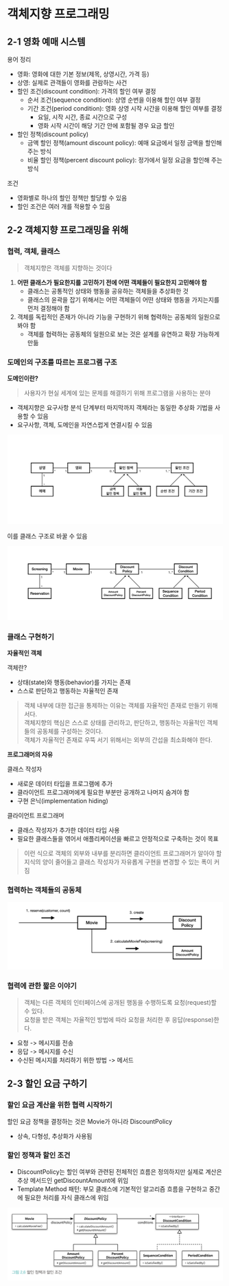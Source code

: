 # 객체지향 프로그래밍

## 2-1 영화 예매 시스템

용어 정리
- 영화: 영화에 대한 기본 정보(제목, 상영시간, 가격 등)
- 상영: 실제로 관객들이 영화를 관람하는 사건
- 할인 조건(discount condition): 가격의 할인 여부 결정
  - 순서 조건(sequence condition): 상영 순번을 이용해 할인 여부 결정
  - 기간 조건(period condition): 영화 상영 시작 시간을 이용해 할인 여부를 결정
    - 요일, 시작 시간, 종료 시간으로 구성
    - 영화 시작 시간이 해당 기간 안에 포함될 경우 요금 할인
- 할인 정책(discount policy)
  - 금액 할인 정책(amount discount policy): 예매 요금에서 일정 금액을 할인해주는 방식
  - 비율 할인 정책(percent discount policy): 정가에서 일정 요금을 할인해 주는 방식

조건
- 영화별로 하나의 할인 정책만 할당할 수 있음
- 할인 조건은 여러 개를 적용할 수 있음

## 2-2 객체지향 프로그래밍을 위해

### 협력, 객체, 클래스

> 객체지향은 객체를 지향하는 것이다

1. **어떤 클래스가 필요한지를 고민하기 전에 어떤 객체들이 필요한지 고민해야 함**
   - 클래스는 공통적인 상태와 행동을 공유하는 객체들을 추상화한 것
   - 클래스의 윤곽을 잡기 위해서는 어떤 객체들이 어떤 상태와 행동을 가지는지를 먼저 결정해야 함
2. 객체를 독립적인 존재가 아니라 기능을 구현하기 위해 협력하는 공동체의 일원으로 봐야 함
   - 객체를 협력하는 공동체의 일원으로 보는 것은 설계를 유연하고 확장 가능하게 만듦

### 도메인의 구조를 따르는 프로그램 구조

**도메인이란?**
> 사용자가 현실 세계에 있는 문제를 해결하기 위해 프로그램을 사용하는 분야

- 객체지향은 요구사항 분석 단계부터 마지막까지 객체라는 동일한 추상화 기법을 사용할 수 있음
- 요구사항, 객체, 도메인을 자연스럽게 연결시킬 수 있음

![img.png](image/1.png)

이를 클래스 구조로 바꿀 수 있음

![img.png](image/2.png)

### 클래스 구현하기

**자율적인 객체**

객체란?
- 상태(state)와 행동(behavior)를 가지는 존재
- 스스로 판단하고 행동하는 자율적인 존재

> 객체 내부에 대한 접근을 통제하는 이유는 객체를 자율적인 존재로 만들기 위해서다.<br>
> 객체지향의 핵심은 스스로 상태를 관리하고, 판단하고, 행동하는 자율적인 객체들의 공동체를 구성하는 것이다. <br>
> 객체가 자율적인 존재로 우뚝 서기 위해서는 외부의 간섭을 최소화해야 한다.

**프로그래머의 자유**

클래스 작성자
- 새로운 데이터 타입을 프로그램에 추가
- 클라이언트 프로그래머에게 필요한 부분만 공개하고 나머지 숨겨야 함
- 구현 은닉(implementation hiding)

클라이언트 프로그래머
- 클래스 작성자가 추가한 데이터 타입 사용
- 필요한 클래스들을 엮어서 애플리케이션을 빠르고 안정적으로 구축하는 것이 목표

> 이런 식으로 객체의 외부와 내부를 분리하면 클라이언트 프로그래머가 알아야 할 지식의 양이 줄어들고 클래스 작성자가 자유롭게 구현을 변경할 수 있는 폭이 커짐

### 협력하는 객체들의 공동체

![img.png](image/3.png)

### 협력에 관한 짧은 이야기

> 객체는 다른 객체의 인터페이스에 공개된 행동을 수행하도록 요청(request)할 수 있다.<br>
> 요청을 받은 객체는 자율적인 방법에 따라 요청을 처리한 후 응답(response)한다.

- 요청 -> 메시지를 전송
- 응답 -> 메시지를 수신
- 수신된 메시지를 처리하기 위한 방법 -> 메서드

## 2-3 할인 요금 구하기

### 할인 요금 계산을 위한 협력 시작하기

할인 요금 정책을 결정하는 것은 Movie가 아니라 DiscountPolicy
- 상속, 다형성, 추상화가 사용됨

### 할인 정책과 할인 조건

- DiscountPolicy는 할인 여부와 관련된 전체적인 흐름은 정의하지만 실제로 계산은 추상 메서드인 getDiscountAmount에 위임
- Template Method 패턴: 부모 클래스에 기본적인 알고리즘 흐름을 구현하고 중간에 필요한 처리를 자식 클래스에 위임

![img.png](image/4.png)
